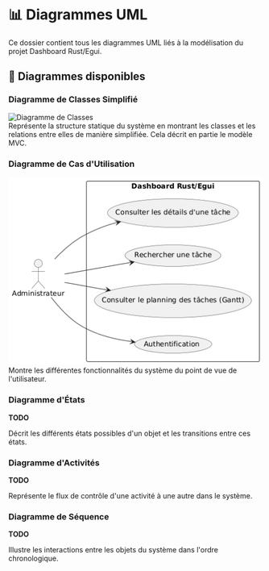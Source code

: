 # 📊 Diagrammes UML

Ce dossier contient tous les diagrammes UML liés à la modélisation du projet Dashboard Rust/Egui.

## 🎯 Diagrammes disponibles

### Diagramme de Classes Simplifié
![Diagramme de Classes](./Class%20Diagram/Diagrammes%20UML%20-%20Diagramme%20de%20classe%20simplifié.png)  
Représente la structure statique du système en montrant les classes et les relations entre elles de manière simplifiée. Cela décrit en partie le modèle MVC.

### Diagramme de Cas d'Utilisation
![Diagramme de Cas d'Utilisation](./Use_Case/use_case.png)  
Montre les différentes fonctionnalités du système du point de vue de l'utilisateur.

### Diagramme d'États
**TODO**

Décrit les différents états possibles d'un objet et les transitions entre ces états.

### Diagramme d'Activités
**TODO**

Représente le flux de contrôle d'une activité à une autre dans le système.

### Diagramme de Séquence
**TODO**

Illustre les interactions entre les objets du système dans l'ordre chronologique.